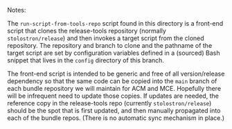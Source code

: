 Notes:

The `run-script-from-tools-repo` script found in this directory is a front-end script that clones the release-tools repository (normally `stolostron/release`) and then invokes a target script from the cloned repository. The repository and branch to clone and the pathname of the target script are set by configuration variables defined in a (sourced) Bash snippet that lives in the `config` directory of this branch.

The front-end script is intended to be generic and free of all version/release dependency so that the same code can be copied into the `main` branch of each bundle repository we will maintain for ACM and MCE. Hopefully there will be infrequent need to update those copies. If updates are needed, the reference copy in the release-tools repo (currently `stolostron/release`) should be the spot that is first updated, and then manually propagated into each of the bundle repos. (There is no automatic sync mechanism in place.)
